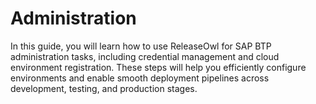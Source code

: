 # Administration

In this guide, you will learn how to use ReleaseOwl for SAP BTP administration tasks, including credential management and cloud environment registration. These steps will help you efficiently configure environments and enable smooth deployment pipelines across development, testing, and production stages.
